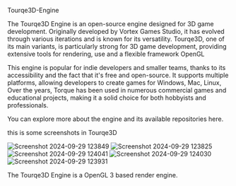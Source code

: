 Tourqe3D-Engine

The Tourqe3D Engine is an open-source engine designed for 3D game development. Originally developed by Vortex Games Studio, it has evolved through various iterations and is known for its versatility. Tourqe3D, one of its main variants, is particularly strong for 3D game development, providing extensive tools for rendering, use and a flexible framework​ OpenGL

This engine is popular for indie developers and smaller teams, thanks to its accessibility and the fact that it's free and open-source. It supports multiple platforms, allowing developers to create games for Windows, Mac, Linux, Over the years, Torque has been used in numerous commercial games and educational projects, making it a solid choice for both hobbyists and professionals.

You can explore more about the engine and its available repositories here.

this is some screenshots in Tourqe3D

![Screenshot 2024-09-29 123849](https://github.com/user-attachments/assets/0c2199c6-329c-4317-8ab4-29658ddc29d8)
![Screenshot 2024-09-29 123825](https://github.com/user-attachments/assets/caf55fa7-b817-4595-a08b-4b20f2989755)
![Screenshot 2024-09-29 124041](https://github.com/user-attachments/assets/016bb898-07b4-4862-93e3-5ab4b638b401)
![Screenshot 2024-09-29 124030](https://github.com/user-attachments/assets/54027149-745b-4487-86e9-581bf70f73da)
![Screenshot 2024-09-29 123931](https://github.com/user-attachments/assets/348f7c98-d431-467a-9dec-5034a54ab192)

The Tourqe3D Engine is a OpenGL 3 based render engine.

